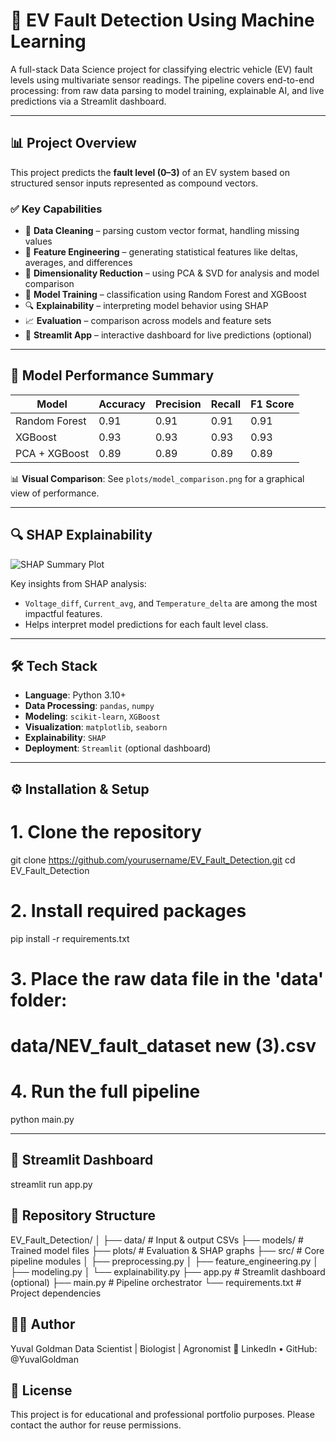 # 🔧 EV Fault Detection Using Machine Learning

A full-stack Data Science project for classifying electric vehicle (EV) fault levels using multivariate sensor readings. The pipeline covers end-to-end processing: from raw data parsing to model training, explainable AI, and live predictions via a Streamlit dashboard.

---

## 📊 Project Overview

This project predicts the **fault level (0–3)** of an EV system based on structured sensor inputs represented as compound vectors.

### ✅ Key Capabilities
- 🧹 **Data Cleaning** – parsing custom vector format, handling missing values
- 🧠 **Feature Engineering** – generating statistical features like deltas, averages, and differences
- 🔬 **Dimensionality Reduction** – using PCA & SVD for analysis and model comparison
- 🤖 **Model Training** – classification using Random Forest and XGBoost
- 🔍 **Explainability** – interpreting model behavior using SHAP
- 📈 **Evaluation** – comparison across models and feature sets
- 🧩 **Streamlit App** – interactive dashboard for live predictions (optional)

---

## 🧪 Model Performance Summary

| Model              | Accuracy | Precision | Recall | F1 Score |
|-------------------|----------|-----------|--------|----------|
| Random Forest      | 0.91     | 0.91      | 0.91   | 0.91     |
| XGBoost            | 0.93     | 0.93      | 0.93   | 0.93     |
| PCA + XGBoost      | 0.89     | 0.89      | 0.89   | 0.89     |

📊 **Visual Comparison**: See `plots/model_comparison.png` for a graphical view of performance.

---

## 🔍 SHAP Explainability

![SHAP Summary Plot](plots/xgb_shap_summary.png)

Key insights from SHAP analysis:
- `Voltage_diff`, `Current_avg`, and `Temperature_delta` are among the most impactful features.
- Helps interpret model predictions for each fault level class.

---

## 🛠 Tech Stack

- **Language**: Python 3.10+
- **Data Processing**: `pandas`, `numpy`
- **Modeling**: `scikit-learn`, `XGBoost`
- **Visualization**: `matplotlib`, `seaborn`
- **Explainability**: `SHAP`
- **Deployment**: `Streamlit` (optional dashboard)

---

## ⚙️ Installation & Setup

# 1. Clone the repository
git clone https://github.com/yourusername/EV_Fault_Detection.git
cd EV_Fault_Detection

# 2. Install required packages
pip install -r requirements.txt

# 3. Place the raw data file in the 'data' folder:
#    data/NEV_fault_dataset new (3).csv

# 4. Run the full pipeline
python main.py

---

## 📎 Streamlit Dashboard


streamlit run app.py

## 📁 Repository Structure

EV_Fault_Detection/
│
├── data/                  # Input & output CSVs
├── models/                # Trained model files
├── plots/                 # Evaluation & SHAP graphs
├── src/                   # Core pipeline modules
│   ├── preprocessing.py
│   ├── feature_engineering.py
│   ├── modeling.py
│   └── explainability.py
├── app.py                 # Streamlit dashboard (optional)
├── main.py                # Pipeline orchestrator
└── requirements.txt       # Project dependencies

## 👨‍💻 Author
Yuval Goldman
Data Scientist | Biologist | Agronomist
🔗 LinkedIn • GitHub: @YuvalGoldman

## 📌 License
This project is for educational and professional portfolio purposes. Please contact the author for reuse permissions.
